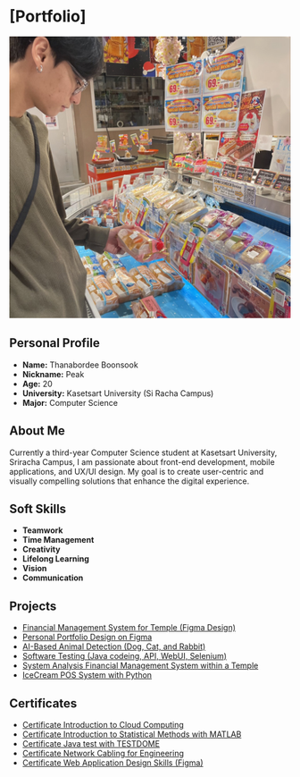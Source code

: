 # [Portfolio]
![Profile](image/S__16580611.jpg)

## **Personal Profile** 
- **Name:** Thanabordee Boonsook
- **Nickname:** Peak
- **Age:** 20  
- **University:** Kasetsart University (Si Racha Campus)  
- **Major:** Computer Science

## **About Me**  
Currently a third-year Computer Science student at Kasetsart University, Sriracha Campus, I am passionate about front-end development, mobile applications, and UX/UI design. My goal is to create user-centric and visually compelling solutions that enhance the digital experience.

## Soft Skills  
- **Teamwork**  
- **Time Management**  
- **Creativity**  
- **Lifelong Learning**  
- **Vision**  
- **Communication**  

## **Projects**
-  [Financial Management System for Temple (Figma Design)](https://www.figma.com/proto/bPKYXAqnte6J9edHbBK4Jq/Temple?page-id=0%3A1&node-id=74-2&node-type=frame&viewport=558%2C414%2C0.03&t=KtE4ZfMtUHatA5Yx-1&scaling=min-zoom&content-scaling=fixed&starting-point-node-id=92%3A89&show-proto-sidebar=1)
-  [Personal Portfolio Design on Figma](https://www.figma.com/proto/gaoY98VdUWmV0GMQx63P7P/Untitled?page-id=0%3A1&node-id=1-2&p=f&viewport=-15163%2C747%2C1.93&t=xapvwVymTI1fC5sD-1&scaling=contain&content-scaling=fixed)
-  [AI-Based Animal Detection (Dog, Cat, and Rabbit)](https://drive.google.com/drive/u/0/folders/1yvVuYAE-nVL6kuneGC8-JfcpyfwDGGaW)
-  [Software Testing (Java codeing, API, WebUI, Selenium)](https://drive.google.com/drive/u/0/folders/1S9rSGZCP8I6Yg61UnRA8lRGqm-ZZyKNE)
-  [System Analysis Financial Management System within a Temple](https://drive.google.com/drive/u/0/folders/1HioC0CDnrlASng4cGd4Y62q50PFwLkCK)
-  [IceCream POS System with Python](https://drive.google.com/drive/u/0/folders/1W37HldjhY5S6MPjhmMdDk3U1m-vNpU7L)

## **Certificates**
-  [Certificate Introduction to Cloud Computing](https://drive.google.com/file/d/1GayzB7pnLWqL3eEs-i0OqS0Rk0quTNXr/view?usp=sharing)
-  [Certificate Introduction to Statistical Methods with MATLAB](https://drive.google.com/file/d/1IBUhY_ye-s9Ryn99zlwXyxMF5FMTyHnb/view?usp=sharing)
-  [Certificate Java test with TESTDOME](https://drive.google.com/file/d/1phKNjTJGVl3ESVhrpiEiynssQKTG5jSA/view?usp=sharing)
-  [Certificate Network Cabling for Engineering](https://drive.google.com/file/d/1KFi6wIZ_6q3cDOGeGoNrBkZibmA2OokT/view?usp=sharing)
-  [Certificate Web Application Design Skills (Figma)](https://drive.google.com/file/d/1Chmwaptpc38ADO6Y9PQqPS8vI9i1tqbR/view?usp=sharing)
